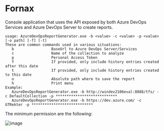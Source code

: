 # Fornax
Console application that uses the API exposed by both Azure DevOps Services and Azure DevOps Server to create reports.

```
usage: AzureDevOpsReportGenerator.exe -b <value> -c <value> -p <value> [-o path] [-f] [-t]
These are common commands used in various situations:
   b                 BaseUrl to Azure DevOps Server/Services
   c                 Name of the collection to analyze
   p                 Personal Access Token
   f                 If provided, only include history entries created after this date
   t                 If provided, only include history entries created to this date
   o                 Absolute path where to save the report
   h                 Print menu
Example:
   AzureDevOpsReportGenerator.exe -b http://windev2106eval:8888/tfs/ -c DefaultCollection -p ****************************
   AzureDevOpsReportGenerator.exe -b https://dev.azure.com/ -c GTRekter -p ****************************
 ```
 
 The minimum permission are the following:

![image](https://user-images.githubusercontent.com/25728713/140409283-4a7d8d52-1aac-4c51-9f39-ab4820793983.png)
